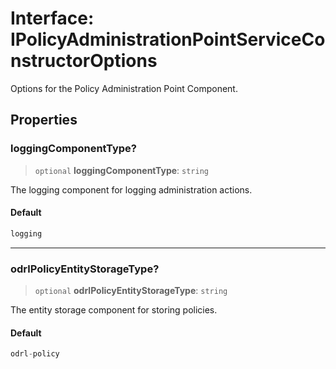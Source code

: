 # Interface: IPolicyAdministrationPointServiceConstructorOptions

Options for the Policy Administration Point Component.

## Properties

### loggingComponentType?

> `optional` **loggingComponentType**: `string`

The logging component for logging administration actions.

#### Default

```ts
logging
```

***

### odrlPolicyEntityStorageType?

> `optional` **odrlPolicyEntityStorageType**: `string`

The entity storage component for storing policies.

#### Default

```ts
odrl-policy
```
